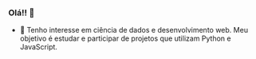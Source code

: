 ### Olá!! 👋



- 🌱 Tenho interesse em ciência de dados e desenvolvimento web. Meu objetivo é estudar e participar de projetos que utilizam Python e JavaScript. 




